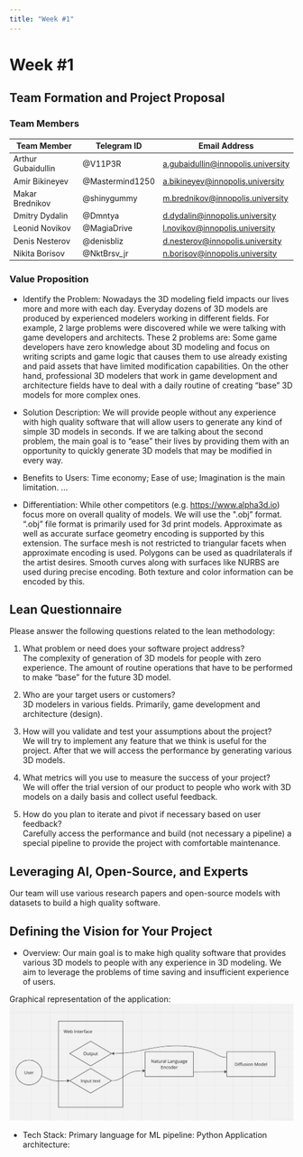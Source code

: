 ```yaml
---
title: "Week #1"
---
```


# Week #1

## **Team Formation and Project Proposal**

### **Team Members**

| Team Member              | Telegram ID   | Email Address   |
|--------------------------|---------------|-----------------|
| Arthur Gubaidullin     | @V11P3R | a.gubaidullin@innopolis.university |
| Amir Bikineyev            | @Mastermind1250 | a.bikineyev@innopolis.university |
| Makar Brednikov           | @shinygummy | m.brednikov@innopolis.university |
| Dmitry Dydalin           | @Dmntya | d.dydalin@innopolis.university |
| Leonid Novikov            | @MagiaDrive | l.novikov@innopolis.university |
| Denis Nesterov | @denisbliz | d.nesterov@innopolis.university |
| Nikita Borisov | @NktBrsv_jr | n.borisov@innopolis.university |

### **Value Proposition**

- Identify the Problem:
Nowadays the 3D modeling field impacts our lives more and more with each day. Everyday dozens of 3D models are produced by experienced modelers working in different fields. For example, 2 large problems were discovered while we were talking with game developers and architects. These 2 problems are:
Some game developers have zero knowledge about 3D modeling and focus on writing scripts and game logic that causes them to use already existing and paid assets that have limited modification capabilities.
On the other hand, professional 3D modelers that work in game development and architecture fields have to deal with a daily routine of creating “base” 3D models for more complex ones.

- Solution Description:
We will provide people without any experience with high quality software that will allow users to generate any kind of simple 3D models in seconds.
If we are talking about the second problem, the main goal is to “ease” their lives by providing them with an opportunity to quickly generate 3D models that may be modified in every way.

- Benefits to Users:
Time economy;
Ease of use;
Imagination is the main limitation.
...

- Differentiation:
While other competitors (e.g. https://www.alpha3d.io) focus more on overall quality of models. We will use the ".obj” format. 
“.obj” file format is primarily used for 3d print models. Approximate as well as accurate surface geometry encoding is supported by this extension. The surface mesh is not restricted to triangular facets when approximate encoding is used. Polygons can be used as quadrilaterals if the artist desires. Smooth curves along with surfaces like NURBS are used during precise encoding. Both texture and color information can be encoded by this.


## **Lean Questionnaire**

Please answer the following questions related to the lean methodology:

1. What problem or need does your software project address?\
The complexity of generation of 3D models for people with zero experience. The amount of routine operations that have to be performed to make “base” for the future 3D model.

2. Who are your target users or customers?\
3D modelers in various fields. Primarily, game development and architecture (design).

3. How will you validate and test your assumptions about the project?\
We will try to implement any feature that we think is useful for the project. After that we will access the performance by generating various 3D models.

4. What metrics will you use to measure the success of your project?\
We will offer the trial version of our product to people who work with 3D models on a daily basis and collect useful feedback.

5. How do you plan to iterate and pivot if necessary based on user feedback?\
Carefully access the performance and build (not necessary a pipeline) a special pipeline to provide the project with comfortable maintenance.

## **Leveraging AI, Open-Source, and Experts**
Our team will use various research papers and open-source models with datasets to build a high quality software.

## **Defining the Vision for Your Project**

- Overview: 
Our main goal is to make high quality software that provides various 3D models to people with any experience in 3D modeling. We aim to leverage the problems of time saving and insufficient experience of users. 

Graphical representation of the application:\
![Test picture](/static/2024/OmniShaper/schema.jpg)

- Tech Stack:
Primary language for ML pipeline: Python
Application architecture: 

